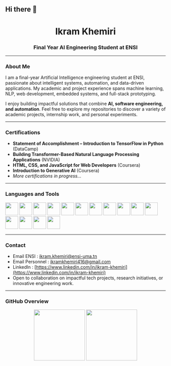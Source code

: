 ## Hi there 👋

<h1 align="center">Ikram Khemiri</h1>
<h3 align="center">Final Year AI Engineering Student at ENSI</h3>

---

### About Me

I am a final-year Artificial Intelligence engineering student at ENSI, passionate about intelligent systems, automation, and data-driven applications. My academic and project experience spans machine learning, NLP, web development, embedded systems, and full-stack prototyping.

I enjoy building impactful solutions that combine **AI, software engineering, and automation**. Feel free to explore my repositories to discover a variety of academic projects, internship work, and personal experiments.

---

### Certifications

- **Statement of Accomplishment – Introduction to TensorFlow in Python** (DataCamp)  
- **Building Transformer-Based Natural Language Processing Applications** (NVIDIA)  
- **HTML, CSS, and JavaScript for Web Developers** (Coursera)  
- **Introduction to Generative AI** (Coursera)  
- _More certifications in progress…_

---

### Languages and Tools

<p align="left">
  <img src="https://cdn.jsdelivr.net/gh/devicons/devicon/icons/c/c-original.svg" height="40" />
  <img src="https://cdn.jsdelivr.net/gh/devicons/devicon/icons/cplusplus/cplusplus-original.svg" height="40" />
  <img src="https://cdn.jsdelivr.net/gh/devicons/devicon/icons/python/python-original.svg" height="40" />
  <img src="https://cdn.jsdelivr.net/gh/devicons/devicon/icons/javascript/javascript-original.svg" height="40" />
  <img src="https://cdn.jsdelivr.net/gh/devicons/devicon/icons/html5/html5-original.svg" height="40" />
  <img src="https://cdn.jsdelivr.net/gh/devicons/devicon/icons/css3/css3-original.svg" height="40" />
  <img src="https://cdn.jsdelivr.net/gh/devicons/devicon/icons/react/react-original.svg" height="40" />
  <img src="https://cdn.jsdelivr.net/gh/devicons/devicon/icons/flask/flask-original.svg" height="40" />
  <img src="https://cdn.jsdelivr.net/gh/devicons/devicon/icons/tensorflow/tensorflow-original.svg" height="40" />
  <img src="https://cdn.jsdelivr.net/gh/devicons/devicon/icons/pytorch/pytorch-original.svg" height="40" />
  <img src="https://cdn.jsdelivr.net/gh/devicons/devicon/icons/linux/linux-original.svg" height="40" />
  <img src="https://cdn.jsdelivr.net/gh/devicons/devicon/icons/firebase/firebase-plain.svg" height="40" />
  <img src="https://cdn.jsdelivr.net/gh/devicons/devicon/icons/arduino/arduino-original.svg" height="40" />
  <img src="https://cdn.jsdelivr.net/gh/devicons/devicon/icons/docker/docker-original.svg" height="40" />
  <img src="https://cdn.jsdelivr.net/gh/devicons/devicon/icons/git/git-original.svg" height="40" />
</p>

---

### Contact

- Email ENSI : [ikram.khemiri@ensi-uma.tn](mailto:ikram.khemiri@ensi-uma.tn)  
- Email Personnel : [ikramkhemiri416@gmail.com](mailto:ikramkhemiri416@gmail.com)  
- LinkedIn : [https://www.linkedin.com/in/ikram-khemiri](https://www.linkedin.com/in/ikram-khemiri)  
- Open to collaboration on impactful tech projects, research initiatives, or innovative engineering work.

---

### GitHub Overview

<div align="center">
  <img src="https://github-readme-stats.vercel.app/api?username=IkramKhemiri&show_icons=true&theme=default" height="160"/>
  <img src="https://github-readme-stats.vercel.app/api/top-langs?username=IkramKhemiri&layout=compact&theme=default" height="160"/>
</div>

